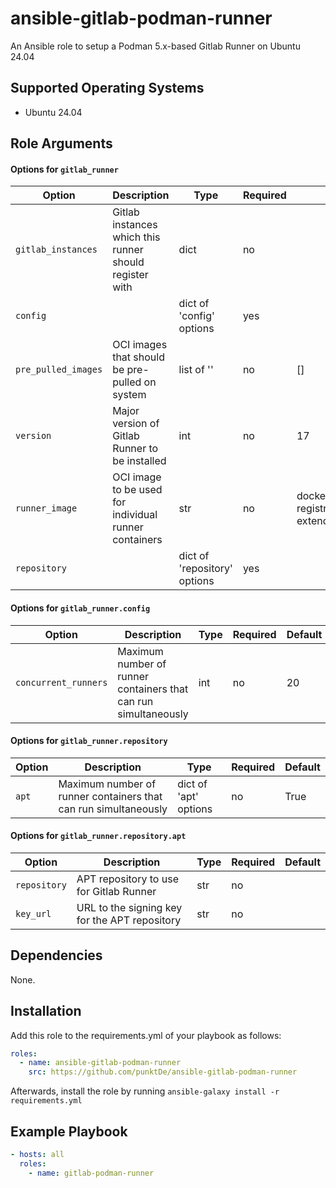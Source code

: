 <!-- BEGIN_ANSIBLE_DOCS -->
# ansible-gitlab-podman-runner

An Ansible role to setup a Podman 5.x-based Gitlab Runner on Ubuntu 24.04

## Supported Operating Systems

- Ubuntu 24.04

## Role Arguments



#### Options for `gitlab_runner`

|Option|Description|Type|Required|Default|
|---|---|---|---|---|
| `gitlab_instances` | Gitlab instances which this runner should register with | dict | no |  |
| `config` |  | dict of 'config' options | yes |  |
| `pre_pulled_images` | OCI images that should be pre-pulled on system | list of '' | no | [] |
| `version` | Major version of Gitlab Runner to be installed | int | no | 17 |
| `runner_image` | OCI image to be used for individual runner containers | str | no | docker-registry.punkt.de/docker/podman-extended |
| `repository` |  | dict of 'repository' options | yes |  |

#### Options for `gitlab_runner.config`

|Option|Description|Type|Required|Default|
|---|---|---|---|---|
| `concurrent_runners` | Maximum number of runner containers that can run simultaneously | int | no | 20 |

#### Options for `gitlab_runner.repository`

|Option|Description|Type|Required|Default|
|---|---|---|---|---|
| `apt` | Maximum number of runner containers that can run simultaneously | dict of 'apt' options | no | True |

#### Options for `gitlab_runner.repository.apt`

|Option|Description|Type|Required|Default|
|---|---|---|---|---|
| `repository` | APT repository to use for Gitlab Runner | str | no |  |
| `key_url` | URL to the signing key for the APT repository | str | no |  |

## Dependencies
None.

## Installation
Add this role to the requirements.yml of your playbook as follows:
```yaml
roles:
  - name: ansible-gitlab-podman-runner
    src: https://github.com/punktDe/ansible-gitlab-podman-runner
```

Afterwards, install the role by running `ansible-galaxy install -r requirements.yml`

## Example Playbook

```yaml
- hosts: all
  roles:
    - name: gitlab-podman-runner
```

<!-- END_ANSIBLE_DOCS -->
